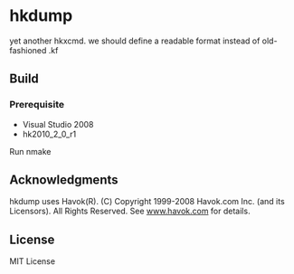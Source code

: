 # hkdump
yet another hkxcmd. we should define a readable format instead of old-fashioned .kf

## Build

### Prerequisite
- Visual Studio 2008
- hk2010_2_0_r1

Run nmake

## Acknowledgments
hkdump uses Havok(R). (C) Copyright 1999-2008 Havok.com Inc. (and its Licensors). All Rights Reserved. See www.havok.com for details.

## License

MIT License
